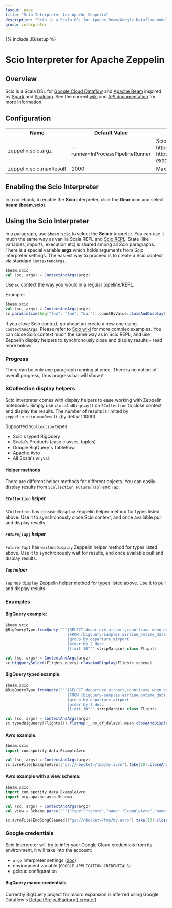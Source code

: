 ```yaml
---
layout: page
title: "Scio Interpreter for Apache Zeppelin"
description: "Scio is a Scala DSL for Apache Beam/Google Dataflow model."
group: interpreter
---
```

<!--
Licensed under the Apache License, Version 2.0 (the "License");
you may not use this file except in compliance with the License.
You may obtain a copy of the License at

http://www.apache.org/licenses/LICENSE-2.0

Unless required by applicable law or agreed to in writing, software
distributed under the License is distributed on an "AS IS" BASIS,
WITHOUT WARRANTIES OR CONDITIONS OF ANY KIND, either express or implied.
See the License for the specific language governing permissions and
limitations under the License.
-->
{% include JB/setup %}

# Scio Interpreter for Apache Zeppelin

<div id="toc"></div>

## Overview
Scio is a Scala DSL for [Google Cloud Dataflow](https://github.com/GoogleCloudPlatform/DataflowJavaSDK) and [Apache Beam](http://beam.incubator.apache.org/) inspired by [Spark](http://spark.apache.org/) and [Scalding](https://github.com/twitter/scalding). See the current [wiki](https://github.com/spotify/scio/wiki) and [API documentation](http://spotify.github.io/scio/) for more information.

## Configuration
<table class="table-configuration">
  <tr>
    <th>Name</th>
    <th>Default Value</th>
    <th>Description</th>
  </tr>
  <tr>
    <td>zeppelin.scio.argz</td>
    <td>--runner=InProcessPipelineRunner</td>
    <td>Scio interpreter wide arguments. Documentation: https://github.com/spotify/scio/wiki#options and https://cloud.google.com/dataflow/pipelines/specifying-exec-params</td>
  </tr>
  <tr>
    <td>zeppelin.scio.maxResult</td>
    <td>1000</td>
    <td>Max number of SCollection results to display</td>
  </tr>

</table>

## Enabling the Scio Interpreter

In a notebook, to enable the **Scio** interpreter, click the **Gear** icon and select **beam** (**beam.scio**).

## Using the Scio Interpreter

In a paragraph, use `$beam.scio` to select the **Scio** interpreter. You can use it much the same way as vanilla Scala REPL and [Scio REPL](https://github.com/spotify/scio/wiki/Scio-REPL). State (like variables, imports, execution etc) is shared among all *Scio* paragraphs. There is a special variable **argz** which holds arguments from Scio interpreter settings. The easiest way to proceed is to create a Scio context via standard `ContextAndArgs`.

```scala
$beam.scio
val (sc, args) = ContextAndArgs(argz)
```

Use `sc` context the way you would in a regular pipeline/REPL.

Example:

```scala
$beam.scio
val (sc, args) = ContextAndArgs(argz)
sc.parallelize(Seq("foo", "foo", "bar")).countByValue.closeAndDisplay()
```

If you close Scio context, go ahead an create a new one using `ContextAndArgs`. Please refer to [Scio wiki](https://github.com/spotify/scio/wiki) for more complex examples. You can close Scio context much the same way as in Scio REPL, and use Zeppelin display helpers to synchronously close and display results - read more below.

### Progress

There can be only one paragraph running at once. There is no notion of overall progress, thus progress bar will show `0`.

### SCollection display helpers

Scio interpreter comes with display helpers to ease working with Zeppelin notebooks. Simply use `closeAndDisplay()` on `SCollection` to close context and display the results. The number of results is limited by `zeppelin.scio.maxResult` (by default 1000).

Supported `SCollection` types:

 * Scio's typed BigQuery
 * Scala's Products (case classes, tuples)
 * Google BigQuery's TableRow
 * Apache Avro
 * All Scala's `AnyVal`

#### Helper methods

There are different helper methods for different objects. You can easily display results from `SCollection`, `Future[Tap]` and `Tap`.

##### `SCollection` helper

`SCollection` has `closeAndDisplay` Zeppelin helper method for types listed above. Use it to synchronously close Scio context, and once available pull and display results.

##### `Future[Tap]` helper

`Future[Tap]` has `waitAndDisplay` Zeppelin helper method for types listed above. Use it to synchronously wait for results, and once available pull and display results.

##### `Tap` helper

`Tap` has `display` Zeppelin helper method for types listed above. Use it to pull and display results.

### Examples

#### BigQuery example:

```scala
$beam.scio
@BigQueryType.fromQuery("""|SELECT departure_airport,count(case when departure_delay>0 then 1 else 0 end) as no_of_delays
                           |FROM [bigquery-samples:airline_ontime_data.flights]
                           |group by departure_airport
                           |order by 2 desc
                           |limit 10""".stripMargin) class Flights

val (sc, args) = ContextAndArgs(argz)
sc.bigQuerySelect(Flights.query).closeAndDisplay(Flights.schema)
```

#### BigQuery typed example:

```scala
$beam.scio
@BigQueryType.fromQuery("""|SELECT departure_airport,count(case when departure_delay>0 then 1 else 0 end) as no_of_delays
                           |FROM [bigquery-samples:airline_ontime_data.flights]
                           |group by departure_airport
                           |order by 2 desc
                           |limit 10""".stripMargin) class Flights

val (sc, args) = ContextAndArgs(argz)
sc.typedBigQuery[Flights]().flatMap(_.no_of_delays).mean.closeAndDisplay()
```

#### Avro example:

```scala
$beam.scio
import com.spotify.data.ExampleAvro

val (sc, args) = ContextAndArgs(argz)
sc.avroFile[ExampleAvro]("gs://<bucket>/tmp/my.avro").take(10).closeAndDisplay()
```

#### Avro example with a view schema:

```scala
$beam.scio
import com.spotify.data.ExampleAvro
import org.apache.avro.Schema

val (sc, args) = ContextAndArgs(argz)
val view = Schema.parse("""{"type":"record","name":"ExampleAvro","namespace":"com.spotify.data","fields":[{"name":"track","type":"string"}, {"name":"artist", "type":"string"}]}""")

sc.avroFile[EndSongCleaned]("gs://<bucket>/tmp/my.avro").take(10).closeAndDisplay(view)
```

### Google credentials

Scio Interpreter will try to infer your Google Cloud credentials from its environment, it will take into the account:

 * `argz` interpreter settings ([doc](https://github.com/spotify/scio/wiki#options))
 * environment variable (`GOOGLE_APPLICATION_CREDENTIALS`)
 * gcloud configuration

#### BigQuery macro credentials

Currently BigQuery project for macro expansion is inferred using Google Dataflow's [DefaultProjectFactory().create()](https://github.com/GoogleCloudPlatform/DataflowJavaSDK/blob/master/sdk/src/main/java/com/google/cloud/dataflow/sdk/options/GcpOptions.java#L187)
